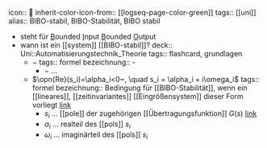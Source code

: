 icon:: 🗿
inherit-color-icon-from:: [[logseq-page-color-green]]
tags:: [[uni]] 
alias:: BIBO-stabil, BIBO-Stabilität, BIBO stabil

- steht für <u>B</u>ounded <u>I</u>nput <u>B</u>ounded <u>O</u>utput
- wann ist ein [[system]] [[BIBO-stabil]]? 
  deck:: Uni::Automatisierungstechnik_Theorie
  tags:: flashcard, grundlagen
	- $-$
	  tags:: formel
	  bezeichnung:: -
		- $-$ ...
	- $\opn{Re}(s_i)=\alpha_i<0~, \quad s_i = \alpha_i + i\omega_i$
	  tags:: formel
	  bezeichnung:: Bedingung für [[BIBO-Stabilität]], wenn ein [[lineares]], [[zeitinvariantes]] [[Eingrößensystem]] dieser Form vorliegt [link](((6729bee5-385f-4bbf-ac7d-5f099188180c)))
		- $s_i$ ... [[pole]] der zugehörigen [[Übertragungsfunktion]] $G(s)$ [link]()
		- $\alpha_i$ ... realteil des [[pols]] $s_i$
		- $\omega_i$ ... imaginärteil des [[pols]] $s_i$